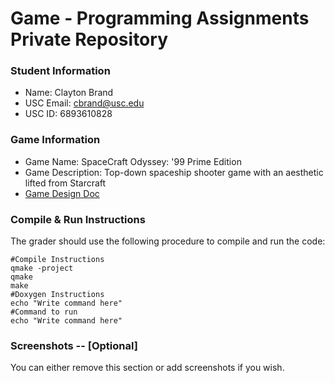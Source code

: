 # Game - Programming Assignments Private Repository
### Student Information
  + Name: Clayton Brand
  + USC Email: cbrand@usc.edu
  + USC ID: 6893610828

### Game Information
  + Game Name: SpaceCraft Odyssey: '99 Prime Edition
  + Game Description: Top-down spaceship shooter game with an aesthetic lifted from Starcraft
  + [Game Design Doc](GameDesignDoc.md)


### Compile & Run Instructions
The grader should use the following procedure to compile and run the code:
```shell
#Compile Instructions
qmake -project
qmake
make
#Doxygen Instructions
echo "Write command here"
#Command to run
echo "Write command here"
```

### Screenshots -- [Optional]
You can either remove this section or add screenshots if you wish.
